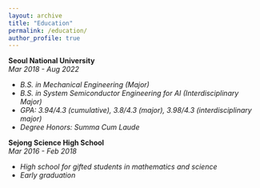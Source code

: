 ```yaml
---
layout: archive
title: "Education"
permalink: /education/
author_profile: true
---
```

**Seoul National University**  
*Mar 2018 - Aug 2022*  
  - *B.S. in Mechanical Engineering (Major)*  
  - *B.S. in System Semiconductor Engineering for AI (Interdisciplinary Major)*  
  - *GPA: 3.94/4.3 (cumulative), 3.8/4.3 (major), 3.98/4.3 (interdisciplinary major)*  
  - *Degree Honors: Summa Cum Laude*  

**Sejong Science High School**  
*Mar 2016 - Feb 2018*  
  - *High school for gifted students in mathematics and science*  
  - *Early graduation*  
